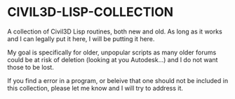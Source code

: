 # CIVIL3D-LISP-COLLECTION
A collection of Civil3D Lisp routines, both new and old.  As long as it works and I can legally put it here, I will be putting it here.

My goal is specifically for older, unpopular scripts as many older forums could be at risk of deletion (looking at you Autodesk...) and I do not want those to be lost.

If you find a error in a program, or beleive that one should not be included in this collection, please let me know and I will try to address it.
